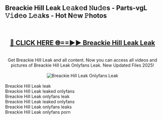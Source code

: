 <h2>Breackie Hill Leak L𝚎𝚊k𝚎d 𝙽u𝚍𝚎s - Parts-vgL 𝚅𝚒d𝚎o 𝙻𝚎𝚊ks - Hot N𝚎w 𝙿hotos </h2>
<br>
<div align="center">
<h2><a href="https://213.232.235.80/live/video.php?q=breackie-hill-leak" rel="nofollow">🔴 CLICK HERE 🌐==►► Breackie Hill Leak Leak</a></h2>
<br>
Get Breackie Hill Leak and all content. Now you can access all videos and pictures of Breackie Hill Leak Onlyfans Leak. New Updated Files 2025!
<br>
<br>
<a href="https://213.232.235.80/live/video.php?q=breackie-hill-leak" rel="nofollow" data-target="animated-image.originalLink"><img src="https://i.imgur.com/1EjSzPs.png" alt="Breackie Hill Leak Onlyfans Leak" style="max-width: 100%; display: inline-block;" data-target="animated-image.originalImage"></a>
</div>
<br>
Breackie Hill Leak leak<br>
Breackie Hill Leak leaked onlyfans<br>
Breackie Hill Leak onlyfans leak<br>
Breackie Hill Leak leaked onlyfans<br>
Breackie Hill Leak onlyfans leaks<br>
Breackie Hill Leak onlyfans porn
